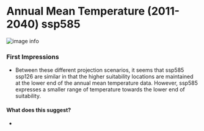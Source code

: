 # Annual Mean Temperature (2011-2040) ssp585
![image info](../Analysis_Plots/Full_Extent_OnlyEnvs/Annual_Mean_Temp_1140_585.png)
### First Impressions

* Between these different projection scenarios, it seems that ssp585 ssp126 are similar in that the higher suitability locations are maintained at the lower end of the annual mean temperature data. However, ssp585 expresses a smaller range of temperature towards the lower end of suitability.

#### What does this suggest?

* 